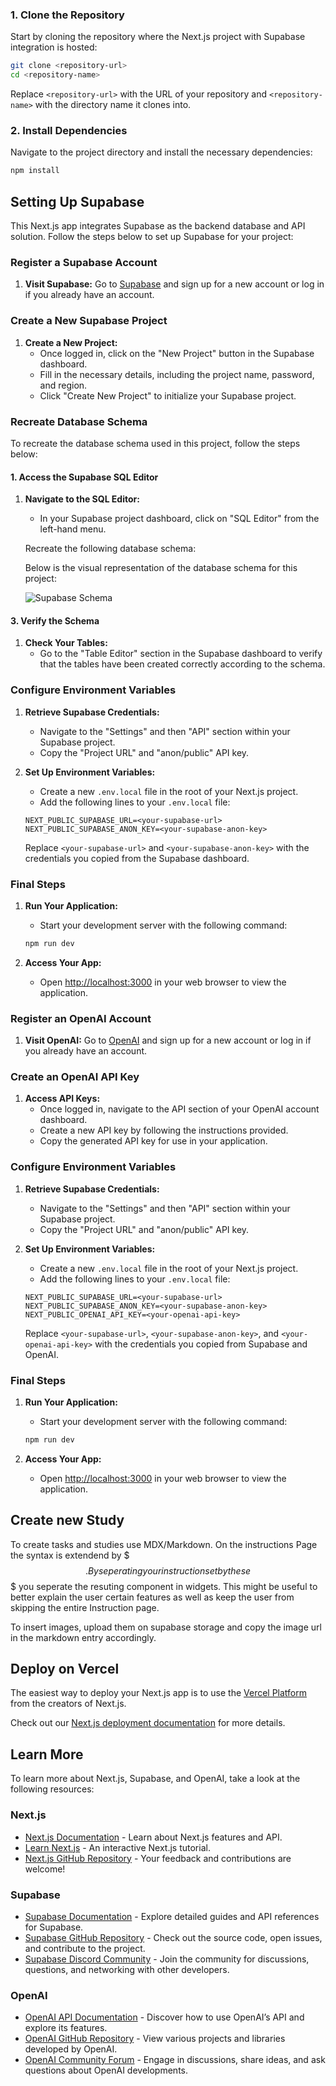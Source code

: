 ### 1. Clone the Repository

Start by cloning the repository where the Next.js project with Supabase integration is hosted:

```bash
git clone <repository-url>
cd <repository-name>
```

Replace `<repository-url>` with the URL of your repository and `<repository-name>` with the directory name it clones into.

### 2. Install Dependencies

Navigate to the project directory and install the necessary dependencies:

```bash
npm install
```



## Setting Up Supabase

This Next.js app integrates Supabase as the backend database and API solution. Follow the steps below to set up Supabase for your project:

### Register a Supabase Account

1. **Visit Supabase:** Go to [Supabase](https://supabase.com) and sign up for a new account or log in if you already have an account.

### Create a New Supabase Project

1. **Create a New Project:**
   - Once logged in, click on the "New Project" button in the Supabase dashboard.
   - Fill in the necessary details, including the project name, password, and region.
   - Click "Create New Project" to initialize your Supabase project.

### Recreate Database Schema

To recreate the database schema used in this project, follow the steps below:

#### 1. Access the Supabase SQL Editor

1. **Navigate to the SQL Editor:**
   - In your Supabase project dashboard, click on "SQL Editor" from the left-hand menu.

    Recreate the following database schema:

    Below is the visual representation of the database schema for this project:

    ![Supabase Schema](ba/public/supabase-schema.png)

#### 3. Verify the Schema

1. **Check Your Tables:**
   - Go to the "Table Editor" section in the Supabase dashboard to verify that the tables have been created correctly according to the schema.

### Configure Environment Variables

1. **Retrieve Supabase Credentials:**
   - Navigate to the "Settings" and then "API" section within your Supabase project.
   - Copy the "Project URL" and "anon/public" API key.

2. **Set Up Environment Variables:**
   - Create a new `.env.local` file in the root of your Next.js project.
   - Add the following lines to your `.env.local` file:

   ```plaintext
   NEXT_PUBLIC_SUPABASE_URL=<your-supabase-url>
   NEXT_PUBLIC_SUPABASE_ANON_KEY=<your-supabase-anon-key>
   ```

   Replace `<your-supabase-url>` and `<your-supabase-anon-key>` with the credentials you copied from the Supabase dashboard.

### Final Steps

1. **Run Your Application:**
   - Start your development server with the following command:

   ```bash
   npm run dev
   ```

2. **Access Your App:**
   - Open [http://localhost:3000](http://localhost:3000) in your web browser to view the application.



### Register an OpenAI Account

1. **Visit OpenAI:** Go to [OpenAI](https://openai.com) and sign up for a new account or log in if you already have an account.

### Create an OpenAI API Key

1. **Access API Keys:**
   - Once logged in, navigate to the API section of your OpenAI account dashboard.
   - Create a new API key by following the instructions provided.
   - Copy the generated API key for use in your application.

### Configure Environment Variables

1. **Retrieve Supabase Credentials:**
   - Navigate to the "Settings" and then "API" section within your Supabase project.
   - Copy the "Project URL" and "anon/public" API key.

2. **Set Up Environment Variables:**
   - Create a new `.env.local` file in the root of your Next.js project.
   - Add the following lines to your `.env.local` file:

   ```plaintext
   NEXT_PUBLIC_SUPABASE_URL=<your-supabase-url>
   NEXT_PUBLIC_SUPABASE_ANON_KEY=<your-supabase-anon-key>
   NEXT_PUBLIC_OPENAI_API_KEY=<your-openai-api-key>
   ```

   Replace `<your-supabase-url>`, `<your-supabase-anon-key>`, and `<your-openai-api-key>` with the credentials you copied from Supabase and OpenAI.

### Final Steps

1. **Run Your Application:**
   - Start your development server with the following command:

   ```bash
   npm run dev
   ```

2. **Access Your App:**
   - Open [http://localhost:3000](http://localhost:3000) in your web browser to view the application.






## Create new Study


To create tasks and studies use MDX/Markdown. On the instructions Page the syntax is extendend by $$$. By seperating your instruction set by these $$$ you seperate the resuting component in widgets. This might be useful to better explain the user certain features as well as keep the user from skipping the entire Instruction page.

To insert images, upload them on supabase storage and copy the image url in the markdown entry accordingly.



## Deploy on Vercel

The easiest way to deploy your Next.js app is to use the [Vercel Platform](https://vercel.com/new?utm_medium=default-template&filter=next.js&utm_source=create-next-app&utm_campaign=create-next-app-readme) from the creators of Next.js.

Check out our [Next.js deployment documentation](https://nextjs.org/docs/deployment) for more details.


## Learn More

To learn more about Next.js, Supabase, and OpenAI, take a look at the following resources:

### Next.js

- [Next.js Documentation](https://nextjs.org/docs) - Learn about Next.js features and API.
- [Learn Next.js](https://nextjs.org/learn) - An interactive Next.js tutorial.
- [Next.js GitHub Repository](https://github.com/vercel/next.js/) - Your feedback and contributions are welcome!

### Supabase

- [Supabase Documentation](https://supabase.com/docs) - Explore detailed guides and API references for Supabase.
- [Supabase GitHub Repository](https://github.com/supabase/supabase) - Check out the source code, open issues, and contribute to the project.
- [Supabase Discord Community](https://discord.com/invite/supabase) - Join the community for discussions, questions, and networking with other developers.

### OpenAI

- [OpenAI API Documentation](https://beta.openai.com/docs/) - Discover how to use OpenAI’s API and explore its features.
- [OpenAI GitHub Repository](https://github.com/openai) - View various projects and libraries developed by OpenAI.
- [OpenAI Community Forum](https://community.openai.com/) - Engage in discussions, share ideas, and ask questions about OpenAI developments.
